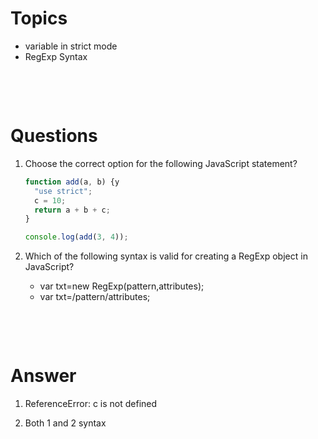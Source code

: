 # Topics

- variable in strict mode
- RegExp Syntax

&nbsp;

&nbsp;

# Questions

1. Choose the correct option for the following JavaScript statement?

   ```js
   function add(a, b) {y
     "use strict";
     c = 10;
     return a + b + c;
   }

   console.log(add(3, 4));
   ```

2. Which of the following syntax is valid for creating a RegExp object in JavaScript?

   - var txt=new RegExp(pattern,attributes);
   - var txt=/pattern/attributes;

&nbsp;

&nbsp;

# Answer

1. ReferenceError: c is not defined

2. Both 1 and 2 syntax
